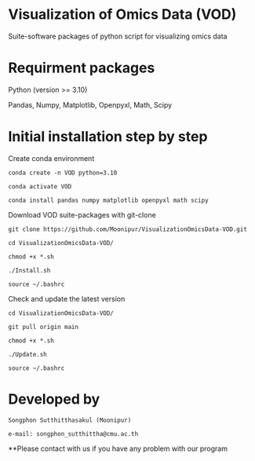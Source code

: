 # Visualization of Omics Data (VOD)

  Suite-software packages of python script for visualizing omics data

# Requirment packages

  Python (version >= 3.10)
  
  Pandas, Numpy, Matplotlib, Openpyxl, Math, Scipy
  
# Initial installation step by step

  Create conda environment
    
    conda create -n VOD python=3.10
    
    conda activate VOD
    
    conda install pandas numpy matplotlib openpyxl math scipy
    
  Download VOD suite-packages with git-clone
    
    git clone https://github.com/Moonipur/VisualizationOmicsData-VOD.git
    
    cd VisualizationOmicsData-VOD/
    
    chmod +x *.sh
    
    ./Install.sh
    
    source ~/.bashrc
    
  Check and update the latest version

    cd VisualizationOmicsData-VOD/
    
    git pull origin main
    
    chmod +x *.sh
    
    ./Update.sh
    
    source ~/.bashrc
    
# Developed by

    Songphon Sutthitthasakul (Moonipur)

    e-mail: songphon_sutthittha@cmu.ac.th
  
  **Please contact with us if you have any problem with our program
